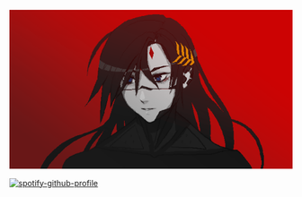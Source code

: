 ![FLKR](https://github.com/stephgingrich/stephgingrich/blob/main/END_Falke_4.webp?raw=true "FLKR")

[![spotify-github-profile](https://spotify-github-profile.kittinanx.com/api/view?uid=31cebrsllbixaiezju7swkyuztlq&cover_image=true&theme=default&show_offline=false&background_color=000000&interchange=false&profanity=false&bar_color=cc0000)](https://github.com/kittinan/spotify-github-profile)
